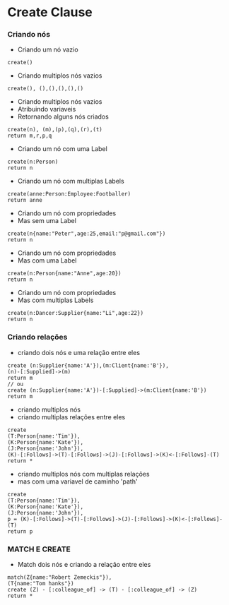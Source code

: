 # Create Clause

### Criando nós

* Criando um nó vazio

```
create()
```

* Criando multiplos nós vazios
```
create(), (),(),(),(),()
```

* Criando multiplos nós vazios
* Atribuindo variaveis
* Retornando alguns nós criados
```
create(n), (m),(p),(q),(r),(t)
return m,r,p,q
```

* Criando um nó com uma Label
```
create(n:Person)
return n
```

* Criando um nó com multiplas Labels
```
create(anne:Person:Employee:Footballer)
return anne
```

* Criando um nó com propriedades
* Mas sem uma Label
```
create(n{name:"Peter",age:25,email:"p@gmail.com"})
return n
```

* Criando um nó com propriedades
* Mas com uma Label
```
create(n:Person{name:"Anne",age:20})
return n
```


* Criando um nó com propriedades
* Mas com multiplas Labels
```
create(n:Dancer:Supplier{name:"Li",age:22})
return n
```

### Criando relações

* criando dois nós e uma relação entre eles
```
create (n:Supplier{name:'A'}),(m:Client{name:'B'}),
(n)-[:Supplied]->(m)
return m
// ou 
create (n:Supplier{name:'A'})-[:Supplied]->(m:Client{name:'B'})
return m
```

* criando multiplos nós
* criando multiplas relações entre eles
```
create 
(T:Person{name:'Tim'}),
(K:Person{name:'Kate'}),
(J:Person{name:'John'}),
(K)-[:Follows]->(T)-[:Follows]->(J)-[:Follows]->(K)<-[:Follows]-(T)
return *
```

* criando multiplos nós com multiplas relações
* mas com uma variavel de caminho 'path'
```
create 
(T:Person{name:'Tim'}),
(K:Person{name:'Kate'}),
(J:Person{name:'John'}),
p = (K)-[:Follows]->(T)-[:Follows]->(J)-[:Follows]->(K)<-[:Follows]-(T)
return p
```

### MATCH E CREATE

* Match dois nós e criando a relação entre eles
```
match(Z{name:"Robert Zemeckis"}),
(T{name:"Tom hanks"})
create (Z) - [:colleague_of] -> (T) - [:colleague_of] -> (Z)
return *
```